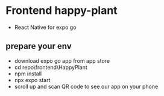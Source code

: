 # Frontend happy-plant
- React Native for expo go

## prepare your env
- download expo go app from app store
- cd repo\frontend\HappyPlant
- npm install
- npx expo start
- scroll up and scan QR code to see our app on your phone